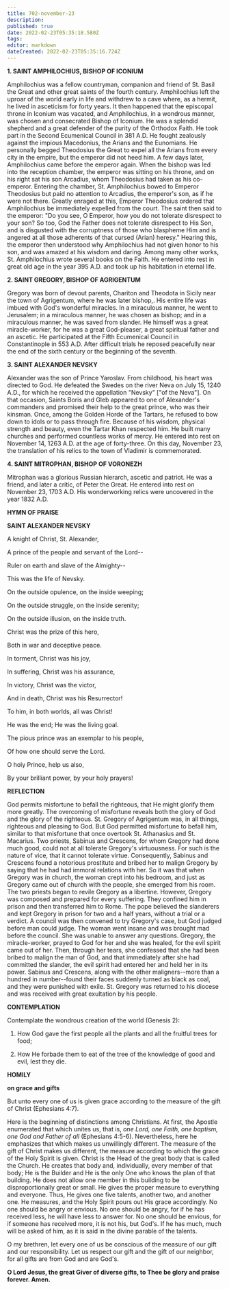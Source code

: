 ```yaml
---
title: 702-november-23
description: 
published: true
date: 2022-02-23T05:35:18.580Z
tags: 
editor: markdown
dateCreated: 2022-02-23T05:35:16.724Z
---
```



**1. SAINT AMPHILOCHIUS, BISHOP OF ICONIUM**

Amphilochius was a fellow countryman, companion and friend of St. Basil the Great and other great saints of the fourth century. Amphilochius left the uproar of the world early in life and withdrew to a cave where, as a hermit, he lived in asceticism for forty years. It then happened that the episcopal throne in Iconium was vacated, and Amphilochius, in a wondrous manner, was chosen and consecrated Bishop of Iconium. He was a splendid shepherd and a great defender of the purity of the Orthodox Faith. He took part in the Second Ecumenical Council in 381 A.D. He fought zealously against the impious Macedonius, the Arians and the Eunomians. He personally begged Theodosius the Great to expel all the Arians from every city in the empire, but the emperor did not heed him. A few days later, Amphilochius came before the emperor again. When the bishop was led into the reception chamber, the emperor was sitting on his throne, and on his right sat his son Arcadius, whom Theodosius had taken as his co-emperor. Entering the chamber, St. Amphilochius bowed to Emperor Theodosius but paid no attention to Arcadius, the emperor's son, as if he were not there. Greatly enraged at this, Emperor Theodosius ordered that Amphilochius be immediately expelled from the court. The saint then said to the emperor: "Do you see, O Emperor, how you do not tolerate disrespect to your son? So too, God the Father does not tolerate disrespect to His Son, and is disgusted with the corruptness of those who blaspheme Him and is angered at all those adherents of that cursed (Arian) heresy." Hearing this, the emperor then understood why Amphilochius had not given honor to his son, and was amazed at his wisdom and daring. Among many other works, St. Amphilochius wrote several books on the Faith. He entered into rest in great old age in the year 395 A.D. and took up his habitation in eternal life. 

**2. SAINT GREGORY, BISHOP OF AGRIGENTUM**

Gregory was born of devout parents, Chariton and Theodota in Sicily near the town of Agrigentum, where he was later bishop,. His entire life was imbued with God's wonderful miracles. In a miraculous manner, he went to Jerusalem; in a miraculous manner, he was chosen as bishop; and in a miraculous manner, he was saved from slander. He himself was a great miracle-worker, for he was a great God-pleaser, a great spiritual father and an ascetic. He participated at the Fifth Ecumenical Council in Constantinople in 553 A.D. After difficult trials he reposed peacefully near the end of the sixth century or the beginning of the seventh.

**3. SAINT ALEXANDER NEVSKY**

Alexander was the son of Prince Yaroslav. From childhood, his heart was directed to God. He defeated the Swedes on the river Neva on July 15, 1240 A.D., for which he received the appellation "Nevsky" ["of the Neva"]. On that occasion, Saints Boris and Gleb appeared to one of Alexander's commanders and promised their help to the great prince, who was their kinsman. Once, among the Golden Horde of the Tartars, he refused to bow down to idols or to pass through fire. Because of his wisdom, physical strength and beauty, even the Tartar Khan respected him. He built many churches and performed countless works of mercy. He entered into rest on November 14, 1263 A.D. at the age of forty-three. On this day, November 23, the translation of his relics to the town of Vladimir is commemorated.

**4. SAINT MITROPHAN, BISHOP OF VORONEZH**

Mitrophan was a glorious Russian hierarch, ascetic and patriot. He was a friend, and later a critic, of Peter the Great. He entered into rest on November 23, 1703 A.D. His wonderworking relics were uncovered in the year 1832 A.D.



**HYMN OF PRAISE**

**SAINT ALEXANDER NEVSKY**

A knight of Christ, St. Alexander,

A prince of the people and servant of the Lord--

Ruler on earth and slave of the Almighty--

This was the life of Nevsky.

On the outside opulence, on the inside weeping;

On the outside struggle, on the inside serenity;

On the outside illusion, on the inside truth.

Christ was the prize of this hero,

Both in war and deceptive peace.

In torment, Christ was his joy,

In suffering, Christ was his assurance,

In victory, Christ was the victor,

And in death, Christ was his Resurrector!

To him, in both worlds, all was Christ!

He was the end; He was the living goal.

The pious prince was an exemplar to his people,

Of how one should serve the Lord.

O holy Prince, help us also,

By your brilliant power, by your holy prayers!


**REFLECTION**

God permits misfortune to befall the righteous, that He might glorify them more greatly. The overcoming of misfortune reveals both the glory of God and the glory of the righteous. St. Gregory of Agrigentum was, in all things, righteous and pleasing to God. But God permitted misfortune to befall him, similar to that misfortune that once overtook St. Athanasius and St. Macarius. Two priests, Sabinus and Crescens, for whom Gregory had done much good, could not at all tolerate Gregory's virtuousness. For such is the nature of vice, that it cannot tolerate virtue. Consequently, Sabinus and Crescens found a notorious prostitute and bribed her to malign Gregory by saying that he had had immoral relations with her. So it was that when Gregory was in church, the woman crept into his bedroom, and just as Gregory came out of church with the people, she emerged from his room. The two priests began to revile Gregory as a libertine. However, Gregory was composed and prepared for every suffering. They confined him in prison and then transferred him to Rome. The pope believed the slanderers and kept Gregory in prison for two and a half years, without a trial or a verdict. A council was then convened to try Gregory's case, but God judged before man could judge. The woman went insane and was brought mad before the council. She was unable to answer any questions. Gregory, the miracle-worker, prayed to God for her and she was healed, for the evil spirit came out of her. Then, through her tears, she confessed that she had been bribed to malign the man of God, and that immediately after she had committed the slander, the evil spirit had entered her and held her in its power. Sabinus and Crescens, along with the other maligners--more than a hundred in number--found their faces suddenly turned as black as coal, and they were punished with exile. St. Gregory was returned to his diocese and was received with great exultation by his people.



**CONTEMPLATION**

Contemplate the wondrous creation of the world (Genesis 2):

1.  How God gave the first people all the plants and all the fruitful trees for food;

1.  How He forbade them to eat of the tree of the knowledge of good and evil, lest they die.



**HOMILY**

**on grace and gifts**


But unto every one of us is given grace according to the measure of the gift of Christ (Ephesians 4:7).

Here is the beginning of distinctions among Christians. At first, the Apostle enumerated that which unites us, that is, *one Lord, one Faith, one baptism, one God and Father of all* (Ephesians 4:5-6). Nevertheless, here he emphasizes that which makes us unwillingly different. The measure of the gift of Christ makes us different, the measure according to which the grace of the Holy Spirit is given. Christ is the Head of the great body that is called the Church. He creates that body and, individually, every member of that body; He is the Builder and He is the only One who knows the plan of that building. He does not allow one member in this building to be disproportionally great or small. He gives the proper measure to everything and everyone. Thus, He gives one five talents, another two, and another one. He measures, and the Holy Spirit pours out His grace accordingly. No one should be angry or envious. No one should be angry, for if he has received less, he will have less to answer for. No one should be envious, for if someone has received more, it is not his, but God's. If he has much, much will be asked of him, as it is said in the divine parable of the talents.

O my brethren, let every one of us be conscious of the measure of our gift and our responsibility. Let us respect our gift and the gift of our neighbor, for all gifts are from God and are God's.

**O Lord Jesus, the great Giver of diverse gifts, to Thee be glory and praise forever. Amen.**
